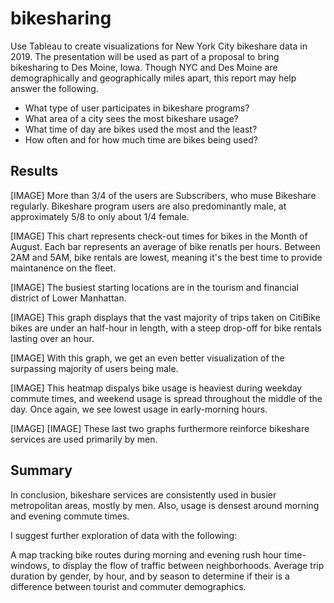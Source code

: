 # bikesharing
Use Tableau to create visualizations for New York City bikeshare data in 2019. The presentation will be used as part of a proposal to bring bikesharing to Des Moine, Iowa. Though NYC and Des Moine are demographically and geographically miles apart, this report may help answer the following.

- What type of user participates in bikeshare programs?
- What area of a city sees the most bikeshare usage?
- What time of day are bikes used the most and the least?
- How often and for how much time are bikes being used?

## Results
[IMAGE]
More than 3/4 of the users are Subscribers, who muse Bikeshare regularly. Bikeshare program users are also predominantly male, at approximately 5/8 to only about 1/4 female.

[IMAGE]
This chart represents check-out times for bikes in the Month of August. Each bar represents an average of bike renatls per hours. Between 2AM and 5AM, bike rentals are lowest, meaning it's the best time to provide maintanence on the fleet.

[IMAGE]
The busiest starting locations are in the tourism and financial district of Lower Manhattan.

[IMAGE]
This graph displays that the vast majority of trips taken on CitiBike bikes are under an half-hour in length, with a steep drop-off for bike rentals lasting over an hour. 

[IMAGE]
With this graph, we get an even better visualization of the surpassing majority of users being male. 

[IMAGE]
This heatmap dispalys bike usage is heaviest during weekday commute times, and weekend usage is spread throughout the middle of the day. Once again, we see lowest usage in early-morning hours.

[IMAGE]
[IMAGE]
These last two graphs furthermore reinforce bikeshare services are used primarily by men.

## Summary
In conclusion, bikeshare services are consistently used in busier metropolitan areas, mostly by men. Also, usage is densest around morning and evening commute times. 

I suggest further exploration of data with the following:

A map tracking bike routes during morning and evening rush hour time-windows, to display the flow of traffic between neighborhoods.
Average trip duration by gender, by hour, and by season to determine if their is a difference between tourist and commuter demographics.